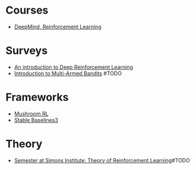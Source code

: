 
# Courses
* [DeepMind, Reinforcement Learning](https://www.deepmind.com/learning-resources/reinforcement-learning-lecture-series-2021)


# Surveys
* [An introduction to Deep Reinforcement Learning](https://www.nowpublishers.com/article/Details/MAL-071)
* [Introduction to Multi-Armed Bandits](https://www.nowpublishers.com/article/Details/MAL-068) #TODO

# Frameworks
* [Mushroom RL](https://mushroomrl.readthedocs.io/en/latest/)
* [Stable Baselines3](https://stable-baselines3.readthedocs.io/en/master/)


# Theory
- [Semester at Simons Institute: Theory of Reinforcement Learning](https://simons.berkeley.edu/programs/rl20)#TODO


